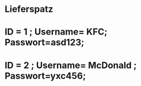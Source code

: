# Lieferspatz
# ID = 1 ; Username= KFC; Passwort=asd123;
# ID = 2 ; Username= McDonald ; Passwort=yxc456;